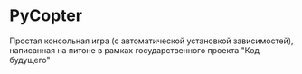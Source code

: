 # PyCopter
Простая консольная игра (с автоматической установкой зависимостей), написанная на питоне в рамках государственного проекта "Код будущего"
